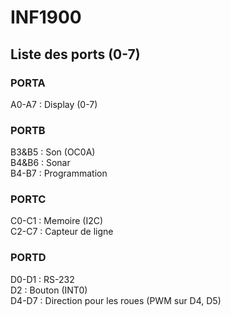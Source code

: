 # INF1900

## Liste des ports (0-7)
### PORTA
A0-A7 : Display (0-7)  

### PORTB
B3&B5 : Son (OC0A)  
B4&B6 : Sonar  
B4-B7 : Programmation  

### PORTC
C0-C1 : Memoire (I2C)  
C2-C7 : Capteur de ligne  

### PORTD
D0-D1 : RS-232  
D2 : Bouton (INT0)  
D4-D7 : Direction pour les roues (PWM sur D4, D5)  
